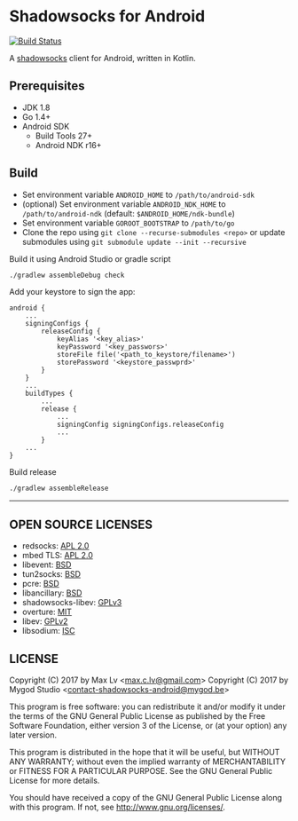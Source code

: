 # Shadowsocks for Android

[![Build Status](https://api.travis-ci.org/eegod/ssa.svg)](https://travis-ci.org/eegod/ssa)

A [shadowsocks](http://shadowsocks.org) client for Android, written in Kotlin.

## Prerequisites

- JDK 1.8
- Go 1.4+
- Android SDK
  * Build Tools 27+
  * Android NDK r16+

## Build

- Set environment variable `ANDROID_HOME` to `/path/to/android-sdk`
- (optional) Set environment variable `ANDROID_NDK_HOME` to `/path/to/android-ndk` (default: `$ANDROID_HOME/ndk-bundle`)
- Set environment variable `GOROOT_BOOTSTRAP` to `/path/to/go`
- Clone the repo using `git clone --recurse-submodules <repo>` or update submodules using `git submodule update --init --recursive`

Build it using Android Studio or gradle script

```bash
./gradlew assembleDebug check
```

Add your keystore to sign the app:

```
android {
    ...
    signingConfigs {
        releaseConfig {
            keyAlias '<key_alias>'
            keyPassword '<key_passwors>'
            storeFile file('<path_to_keystore/filename>')
            storePassword '<keystore_passwprd>'
        }
    }
    ...
    buildTypes {
        ...
        release {
            ...
            signingConfig signingConfigs.releaseConfig
            ...
        }
    ...
}
```

Build release

```bash
./gradlew assembleRelease
```

* * *

## OPEN SOURCE LICENSES

<ul>
    <li>redsocks: <a href="https://github.com/shadowsocks/redsocks/blob/shadowsocks-android/README">APL 2.0</a></li>
    <li>mbed TLS: <a href="https://github.com/ARMmbed/mbedtls/blob/development/LICENSE">APL 2.0</a></li>
    <li>libevent: <a href="https://github.com/shadowsocks/libevent/blob/master/LICENSE">BSD</a></li>
    <li>tun2socks: <a href="https://github.com/shadowsocks/badvpn/blob/shadowsocks-android/COPYING">BSD</a></li>
    <li>pcre: <a href="https://android.googlesource.com/platform/external/pcre/+/master/dist2/LICENCE">BSD</a></li>
    <li>libancillary: <a href="https://github.com/shadowsocks/libancillary/blob/shadowsocks-android/COPYING">BSD</a></li>
    <li>shadowsocks-libev: <a href="https://github.com/shadowsocks/shadowsocks-libev/blob/master/LICENSE">GPLv3</a></li>
    <li>overture: <a href="https://github.com/shawn1m/overture/blob/master/LICENSE">MIT</a></li>
    <li>libev: <a href="https://github.com/shadowsocks/libev/blob/master/LICENSE">GPLv2</a></li>
    <li>libsodium: <a href="https://github.com/jedisct1/libsodium/blob/master/LICENSE">ISC</a></li>
</ul>

## LICENSE

Copyright (C) 2017 by Max Lv <<max.c.lv@gmail.com>>
Copyright (C) 2017 by Mygod Studio <<contact-shadowsocks-android@mygod.be>>

This program is free software: you can redistribute it and/or modify
it under the terms of the GNU General Public License as published by
the Free Software Foundation, either version 3 of the License, or
(at your option) any later version.

This program is distributed in the hope that it will be useful,
but WITHOUT ANY WARRANTY; without even the implied warranty of
MERCHANTABILITY or FITNESS FOR A PARTICULAR PURPOSE.  See the
GNU General Public License for more details.

You should have received a copy of the GNU General Public License
along with this program. If not, see <http://www.gnu.org/licenses/>.

